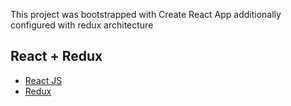 This project was bootstrapped with Create React App additionally configured with redux architecture

## React + Redux

- [React JS](https://reactjs.org/)
- [Redux](https://redux.js.org/)
